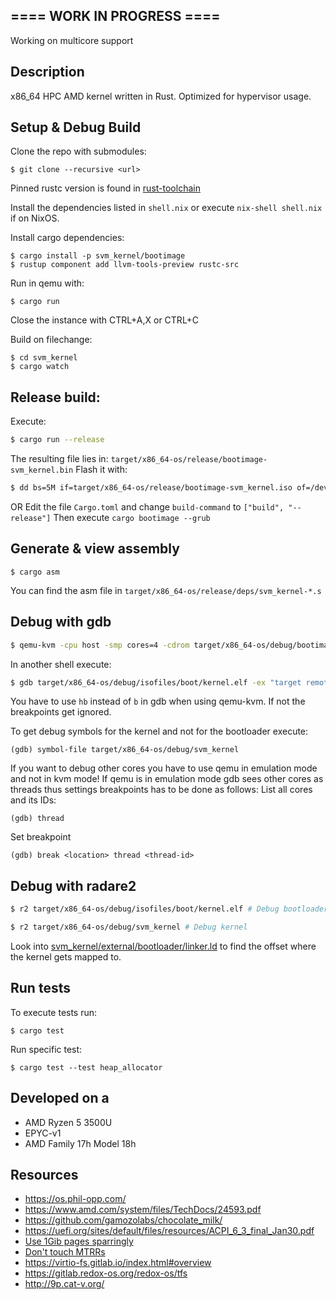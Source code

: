## ==== WORK IN PROGRESS ====
Working on multicore support

## Description
x86_64 HPC AMD kernel written in Rust.
Optimized for hypervisor usage.


## Setup & Debug Build
Clone the repo with submodules:
```
$ git clone --recursive <url>
```

Pinned rustc version is found in [rust-toolchain](svm_kernel/rust-toolchain)

Install the dependencies listed in `shell.nix` or execute
`nix-shell shell.nix` if on NixOS.

Install cargo dependencies:
```
$ cargo install -p svm_kernel/bootimage
$ rustup component add llvm-tools-preview rustc-src
```

Run in qemu with:
```
$ cargo run
```
Close the instance with CTRL+A,X
or CTRL+C

Build on filechange:
```
$ cd svm_kernel
$ cargo watch
```

## Release build:
Execute:
```bash
$ cargo run --release
```
The resulting file lies in: `target/x86_64-os/release/bootimage-svm_kernel.bin`
Flash it with:
```bash
$ dd bs=5M if=target/x86_64-os/release/bootimage-svm_kernel.iso of=/dev/MYDEVICE
```

OR
Edit the file `Cargo.toml` and change `build-command` to `["build", "--release"]`
Then execute `cargo bootimage --grub`

## Generate & view assembly
```
$ cargo asm
```

You can find the asm file in `target/x86_64-os/release/deps/svm_kernel-*.s`


## Debug with gdb
```bash
$ qemu-kvm -cpu host -smp cores=4 -cdrom target/x86_64-os/debug/bootimage-svm_kernel.iso -serial stdio -display none -device isa-debug-exit,iobase=0xf4,iosize=0x04 -m 2G
```
In another shell execute:
```bash
$ gdb target/x86_64-os/debug/isofiles/boot/kernel.elf -ex "target remote:1234"
```
You have to use `hb` instead of `b` in gdb when using qemu-kvm. If not the breakpoints get ignored.

To get debug symbols for the kernel and not for the bootloader execute:
```
(gdb) symbol-file target/x86_64-os/debug/svm_kernel
```

If you want to debug other cores you have to use qemu in emulation mode and not in kvm mode!
If qemu is in emulation mode gdb sees other cores as threads thus settings breakpoints has to be done
as follows:
List all cores and its IDs:
```
(gdb) thread
```
Set breakpoint
```
(gdb) break <location> thread <thread-id>
```


## Debug with radare2
```bash
$ r2 target/x86_64-os/debug/isofiles/boot/kernel.elf # Debug bootloader
```
```bash
$ r2 target/x86_64-os/debug/svm_kernel # Debug kernel
```

Look into [svm_kernel/external/bootloader/linker.ld](svm_kernel/external/bootloader/linker.ld) to find the offset where the kernel gets mapped to.

## Run tests
To execute tests run:
```
$ cargo test
```
Run specific test:
```
$ cargo test --test heap_allocator
```

## Developed on a
* AMD Ryzen 5 3500U
* EPYC-v1
* AMD Family 17h Model 18h

## Resources
* https://os.phil-opp.com/
* https://www.amd.com/system/files/TechDocs/24593.pdf
* https://github.com/gamozolabs/chocolate_milk/
* https://uefi.org/sites/default/files/resources/ACPI_6_3_final_Jan30.pdf
* [Use 1Gib pages sparringly](https://forum.osdev.org/viewtopic.php?f=1&t=32699)
* [Don't touch MTRRs](https://forum.osdev.org/viewtopic.php?t=29034&p=246311)
* https://virtio-fs.gitlab.io/index.html#overview
* https://gitlab.redox-os.org/redox-os/tfs
* http://9p.cat-v.org/


